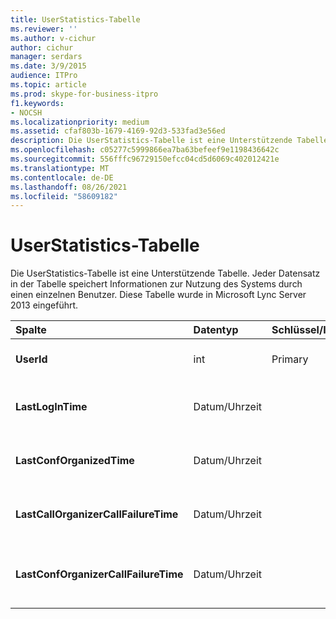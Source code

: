 ```yaml
---
title: UserStatistics-Tabelle
ms.reviewer: ''
ms.author: v-cichur
author: cichur
manager: serdars
ms.date: 3/9/2015
audience: ITPro
ms.topic: article
ms.prod: skype-for-business-itpro
f1.keywords:
- NOCSH
ms.localizationpriority: medium
ms.assetid: cfaf803b-1679-4169-92d3-533fad3e56ed
description: Die UserStatistics-Tabelle ist eine Unterstützende Tabelle. Jeder Datensatz in der Tabelle speichert Informationen zur Nutzung des Systems durch einen einzelnen Benutzer. Diese Tabelle wurde in Microsoft Lync Server 2013 eingeführt.
ms.openlocfilehash: c05277c5999866ea7ba63befeef9e1198436642c
ms.sourcegitcommit: 556fffc96729150efcc04cd5d6069c402012421e
ms.translationtype: MT
ms.contentlocale: de-DE
ms.lasthandoff: 08/26/2021
ms.locfileid: "58609182"
---
```

# <a name="userstatistics-table"></a>UserStatistics-Tabelle
 
Die UserStatistics-Tabelle ist eine Unterstützende Tabelle. Jeder Datensatz in der Tabelle speichert Informationen zur Nutzung des Systems durch einen einzelnen Benutzer. Diese Tabelle wurde in Microsoft Lync Server 2013 eingeführt.
  
|**Spalte**|**Datentyp**|**Schlüssel/Index**|**Details**|
|:-----|:-----|:-----|:-----|
|**UserId** <br/> |int  <br/> |Primary  <br/> |Eindeutige Zahl, die diesen Benutzer identifiziert.  <br/> |
|**LastLogInTime** <br/> |Datum/Uhrzeit  <br/> ||Zeitpunkt, zu dem sich der Benutzer zuletzt angemeldet hat.  <br/> |
|**LastConfOrganizedTime** <br/> |Datum/Uhrzeit  <br/> ||Das letzte Mal, dass der Benutzer eine Konferenz organisiert hat.  <br/> |
|**LastCallOrganizerCallFailureTime** <br/> |Datum/Uhrzeit  <br/> ||Beim letzten Auftreten eines Anruffehlers für den Benutzer.  <br/> |
|**LastConfOrganizerCallFailureTime** <br/> |Datum/Uhrzeit  <br/> ||Das letzte Mal, dass der Benutzer als Konferenzorganisator einen Anruffehler auftrat.  <br/> |
   

